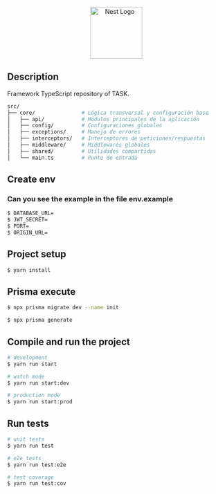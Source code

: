 <p align="center">
  <a href="http://nestjs.com/" target="blank"><img src="https://nestjs.com/img/logo-small.svg" width="120" alt="Nest Logo" /></a>
</p>

[circleci-image]: https://img.shields.io/circleci/build/github/nestjs/nest/master?token=abc123def456
[circleci-url]: https://circleci.com/gh/nestjs/nest


## Description

Framework TypeScript repository of TASK.
```bash
src/
├── core/               # Lógica transversal y configuración base
│   ├── api/            # Módulos principales de la aplicación
│   ├── config/         # Configuraciones globales
│   ├── exceptions/     # Manejo de errores
│   ├── interceptors/   # Interceptores de peticiones/respuestas
│   ├── middleware/     # Middlewares globales
│   ├── shared/         # Utilidades compartidas
│   └── main.ts         # Punto de entrada
```
## Create env
### Can you see the example in the file env.example

```bash
$ DATABASE_URL=
$ JWT_SECRET=
$ PORT=
$ ORIGIN_URL=
```

## Project setup

```bash
$ yarn install
```

## Prisma execute
```bash
$ npx prisma migrate dev --name init

$ npx prisma generate
```

## Compile and run the project

```bash
# development
$ yarn run start

# watch mode
$ yarn run start:dev

# production mode
$ yarn run start:prod
```

## Run tests

```bash
# unit tests
$ yarn run test

# e2e tests
$ yarn run test:e2e

# test coverage
$ yarn run test:cov
```
